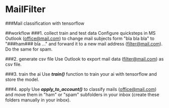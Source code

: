 # MailFilter
###Mail classification with tensorflow

##workflow
###1. collect train and test data
Configure quicksteps in MS Outlook (office@mail.com) to change mail subjects form "bla bla bla" to "###ham### bla ..." and forward it to a new mail address (filter@mail.com). Do the same for spam.

###2. generate csv file
Use Outlook to export mail data (filter@mail.com) as csv file.

###3. train the ai
Use ***train()*** function to train your ai with tensorflow and store the model.

###4. apply
Use ***apply_to_account()*** to classify mails (office@mail.com) and move them in "ham" or "spam" subfolders in your inbox (create these folders manually in your inbox).
